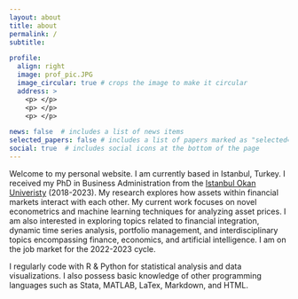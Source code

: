 ```yaml
---
layout: about
title: about
permalink: /
subtitle: 

profile:
  align: right
  image: prof_pic.JPG
  image_circular: true # crops the image to make it circular
  address: >
    <p> </p>
    <p> </p>
    <p> </p>

news: false  # includes a list of news items
selected_papers: false # includes a list of papers marked as "selected={true}"
social: true  # includes social icons at the bottom of the page
---
```


Welcome to my personal website. I am currently based in Istanbul, Turkey. I received my PhD in Business Administration from the <a href='https://www.okan.edu.tr/en/'>Istanbul Okan Univeristy</a> (2018-2023). My research explores how assets within financial markets interact with each other. My current work focuses on novel econometrics and machine learning techniques for analyzing asset prices. I am also interested in exploring topics related to financial integration, dynamic time series analysis, portfolio management, and interdisciplinary topics encompassing finance, economics, and artificial intelligence. I am on the job market for the 2022-2023 cycle.

I regularly code with R & Python for statistical analysis and data visualizations. I also possess basic knowledge of other programming languages such as Stata, MATLAB, LaTex, Markdown, and HTML.
